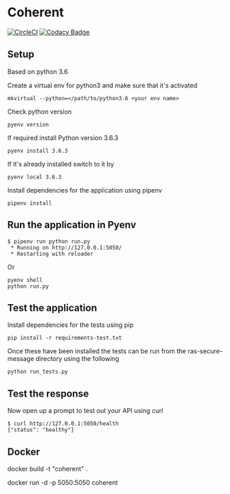 # Coherent


[![CircleCI](https://circleci.com/gh/rjweeks/coherent/tree/master.svg?style=svg)](https://circleci.com/gh/rjweeks/coherent/tree/master)
[![Codacy Badge](https://api.codacy.com/project/badge/Grade/488e430a7713465190f0791b438f4b77)](https://www.codacy.com/app/rjweeks/coherent?utm_source=github.com&amp;utm_medium=referral&amp;utm_content=rjweeks/coherent&amp;utm_campaign=Badge_Grade)


## Setup
Based on python 3.6

Create a virtual env for python3 and make sure that it's activated

```
mkvirtual --python=</path/to/python3.6 <your env name>
```

Check python version

```
pyenv version
```

If required install Python version 3.6.3

```
pyenv install 3.6.3
```

If it's already installed switch to it by

```
pyenv local 3.6.3
```

Install dependencies for the application using pipenv

```
pipenv install
```

Run the application in Pyenv
-
```
$ pipenv run python run.py
 * Running on http://127.0.0.1:5050/
 * Restarting with reloader
```

Or

```
pyenv shell
python run.py
```


Test the application
-
Install dependencies for the tests using pip

```
pip install -r requirements-test.txt
```
Once these have been installed the tests can be run from the ras-secure-message directory using the following
```
python run_tests.py
```

Test the response
-

Now open up a prompt to test out your API using curl
```
$ curl http://127.0.0.1:5050/health
{"status": "healthy"}
```

Docker
-

docker build -t "coherent" .

docker run -d -p 5050:5050 coherent
